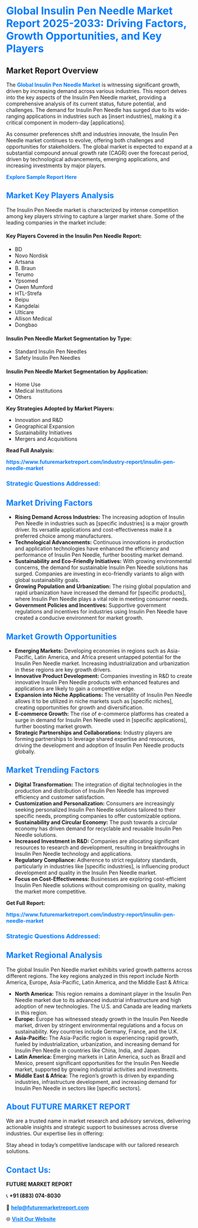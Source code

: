 <h1 style="color: #007BFF;">Global Insulin Pen Needle Market Report 2025-2033: Driving Factors, Growth Opportunities, and Key Players</h1>

<section id="overview">
<h2>Market Report Overview</h2>
<p>The <a href="https://www.futuremarketreport.com/industry-report/insulin-pen-needle-market" style="color: #007BFF; text-decoration: none;"><strong>Global Insulin Pen Needle Market</strong></a> is witnessing significant growth, driven by increasing demand across various industries. This report delves into the key aspects of the Insulin Pen Needle market, providing a comprehensive analysis of its current status, future potential, and challenges. The demand for Insulin Pen Needle has surged due to its wide-ranging applications in industries such as [insert industries], making it a critical component in modern-day [applications].</p>
<p>As consumer preferences shift and industries innovate, the Insulin Pen Needle market continues to evolve, offering both challenges and opportunities for stakeholders. The global market is expected to expand at a substantial compound annual growth rate (CAGR) over the forecast period, driven by technological advancements, emerging applications, and increasing investments by major players.</p>
</section>

<section id="overview">
<p><a href="https://www.futuremarketreport.com/request-sample/reportId=86888" style="color: #007BFF; text-decoration: none;"><strong>Explore Sample Report Here</strong></a></p>
</section>

<section id="key-players">
<h2 style="color: #007BFF;">Market Key Players Analysis</h2>
<p>The Insulin Pen Needle market is characterized by intense competition among key players striving to capture a larger market share. Some of the leading companies in the market include:</p>
<h4>Key Players Covered in the Insulin Pen Needle Report:</h4>
<ul><li>BD</li><li>Novo Nordisk</li><li>Artsana</li><li>B. Braun</li><li>Terumo</li><li>Ypsomed</li><li>Owen Mumford</li><li>HTL-Strefa</li><li>Beipu</li><li>Kangdelai</li><li>Ulticare</li><li>Allison Medical</li><li>Dongbao</li></ul>
<h4>Insulin Pen Needle Market Segmentation by Type:</h4>
<ul><li>Standard Insulin Pen Needles</li><li>Safety Insulin Pen Needles</li></ul>

<h4>Insulin Pen Needle Market Segmentation by Application:</h4>
<ul><li>Home Use</li><li>Medical Institutions</li><li>Others</li></ul>
<p><strong>Key Strategies Adopted by Market Players:</strong></p>
<ul>
<li>Innovation and R&D</li>
<li>Geographical Expansion</li>
<li>Sustainability Initiatives</li>
<li>Mergers and Acquisitions</li>
</ul>
</section>

<section>
<p><strong>Read Full Analysis: </strong></p><a href="https://www.futuremarketreport.com/industry-report/insulin-pen-needle-market" style="color: #007BFF; text-decoration: none;"><strong>https://www.futuremarketreport.com/industry-report/insulin-pen-needle-market</strong></a>
<h3 style="color: #007BFF;">Strategic Questions Addressed:</h3>
</section>

<section id="driving-factors">
<h2 style="color: #007BFF;">Market Driving Factors</h2>
<ul>
<li><strong>Rising Demand Across Industries:</strong> The increasing adoption of Insulin Pen Needle in industries such as [specific industries] is a major growth driver. Its versatile applications and cost-effectiveness make it a preferred choice among manufacturers.</li>
<li><strong>Technological Advancements:</strong> Continuous innovations in production and application technologies have enhanced the efficiency and performance of Insulin Pen Needle, further boosting market demand.</li>
<li><strong>Sustainability and Eco-Friendly Initiatives:</strong> With growing environmental concerns, the demand for sustainable Insulin Pen Needle solutions has surged. Companies are investing in eco-friendly variants to align with global sustainability goals.</li>
<li><strong>Growing Population and Urbanization:</strong> The rising global population and rapid urbanization have increased the demand for [specific products], where Insulin Pen Needle plays a vital role in meeting consumer needs.</li>
<li><strong>Government Policies and Incentives:</strong> Supportive government regulations and incentives for industries using Insulin Pen Needle have created a conducive environment for market growth.</li>
</ul>
</section>

<section id="growth-opportunities">
<h2 style="color: #007BFF;">Market Growth Opportunities</h2>
<ul>
<li><strong>Emerging Markets:</strong> Developing economies in regions such as Asia-Pacific, Latin America, and Africa present untapped potential for the Insulin Pen Needle market. Increasing industrialization and urbanization in these regions are key growth drivers.</li>
<li><strong>Innovative Product Development:</strong> Companies investing in R&D to create innovative Insulin Pen Needle products with enhanced features and applications are likely to gain a competitive edge.</li>
<li><strong>Expansion into Niche Applications:</strong> The versatility of Insulin Pen Needle allows it to be utilized in niche markets such as [specific niches], creating opportunities for growth and diversification.</li>
<li><strong>E-commerce Growth:</strong> The rise of e-commerce platforms has created a surge in demand for Insulin Pen Needle used in [specific applications], further boosting market growth.</li>
<li><strong>Strategic Partnerships and Collaborations:</strong> Industry players are forming partnerships to leverage shared expertise and resources, driving the development and adoption of Insulin Pen Needle products globally.</li>
</ul>
</section>

<section id="trending-factors">
<h2 style="color: #007BFF;">Market Trending Factors</h2>
<ul>
<li><strong>Digital Transformation:</strong> The integration of digital technologies in the production and distribution of Insulin Pen Needle has improved efficiency and customer satisfaction.</li>
<li><strong>Customization and Personalization:</strong> Consumers are increasingly seeking personalized Insulin Pen Needle solutions tailored to their specific needs, prompting companies to offer customizable options.</li>
<li><strong>Sustainability and Circular Economy:</strong> The push towards a circular economy has driven demand for recyclable and reusable Insulin Pen Needle solutions.</li>
<li><strong>Increased Investment in R&D:</strong> Companies are allocating significant resources to research and development, resulting in breakthroughs in Insulin Pen Needle technology and applications.</li>
<li><strong>Regulatory Compliance:</strong> Adherence to strict regulatory standards, particularly in industries like [specific industries], is influencing product development and quality in the Insulin Pen Needle market.</li>
<li><strong>Focus on Cost-Effectiveness:</strong> Businesses are exploring cost-efficient Insulin Pen Needle solutions without compromising on quality, making the market more competitive.</li>
</ul>
</section>

<section>
<p><strong>Get Full Report: </strong></p><a href="https://www.futuremarketreport.com/industry-report/insulin-pen-needle-market" style="color: #007BFF; text-decoration: none;"><strong>https://www.futuremarketreport.com/industry-report/insulin-pen-needle-market</strong></a>
<h3 style="color: #007BFF;">Strategic Questions Addressed:</h3>
</section>


<section id="regional-analysis">
<h2 style="color: #007BFF;">Market Regional Analysis</h2>
<p>The global Insulin Pen Needle market exhibits varied growth patterns across different regions. The key regions analyzed in this report include North America, Europe, Asia-Pacific, Latin America, and the Middle East & Africa:</p>
<ul>
<li><strong>North America:</strong> This region remains a dominant player in the Insulin Pen Needle market due to its advanced industrial infrastructure and high adoption of new technologies. The U.S. and Canada are leading markets in this region.</li>
<li><strong>Europe:</strong> Europe has witnessed steady growth in the Insulin Pen Needle market, driven by stringent environmental regulations and a focus on sustainability. Key countries include Germany, France, and the U.K.</li>
<li><strong>Asia-Pacific:</strong> The Asia-Pacific region is experiencing rapid growth, fueled by industrialization, urbanization, and increasing demand for Insulin Pen Needle in countries like China, India, and Japan.</li>
<li><strong>Latin America:</strong> Emerging markets in Latin America, such as Brazil and Mexico, present significant opportunities for the Insulin Pen Needle market, supported by growing industrial activities and investments.</li>
<li><strong>Middle East & Africa:</strong> The region’s growth is driven by expanding industries, infrastructure development, and increasing demand for Insulin Pen Needle in sectors like [specific sectors].</li>
</ul>
</section>

<footer>
<h2 style="color: #007BFF;">About FUTURE MARKET REPORT</h2>
<p>We are a trusted name in market research and advisory services, delivering actionable insights and strategic support to businesses across diverse industries. Our expertise lies in offering:</p>

<p>Stay ahead in today’s competitive landscape with our tailored research solutions.</p>

<h2 style="color: #007BFF;">Contact Us:</h2>
<p><strong>FUTURE MARKET REPORT</strong></p>
<p>📞 <strong>+91 (883) 074-8030</strong></p>
<p>📧 <strong><a href="mailto:help@futuremarketreport.com" style="color: #007BFF;">help@futuremarketreport.com</a></strong></p>
<p>🌐 <strong><a href="https://www.futuremarketreport.com/" style="color: #007BFF;">Visit Our Website</a></strong></p>
</footer>